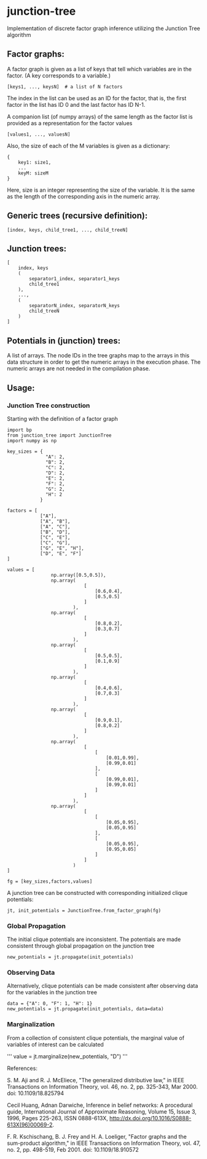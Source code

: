 # junction-tree
Implementation of discrete factor graph inference utilizing the Junction Tree algorithm

Factor graphs:
--------------

A factor graph is given as a list of keys that tell which variables are in the
factor. (A key corresponds to a variable.)

```[keys1, ..., keysN]  # a list of N factors```

The index in the list can be used as an ID for the factor, that is, the first
factor in the list has ID 0 and the last factor has ID N-1.

A companion list (of numpy arrays) of the same length as the factor list is
provided as a representation for the factor values

```[values1, ..., valuesN]```

Also, the size of each of the M variables is given as a dictionary:

```
{
    key1: size1,
    ...
    keyM: sizeM
}
```

Here, size is an integer representing the size of the variable. It is the same as
the length of the corresponding axis in the numeric array.


Generic trees (recursive definition):
-------------------------------------

```
[index, keys, child_tree1, ..., child_treeN]
```


Junction trees:
---------------

```
[
    index, keys
    (
        separator1_index, separator1_keys
        child_tree1
    ),
    ...,
    (
        separatorN_index, separatorN_keys
        child_treeN
    )
]
```

Potentials in (junction) trees:
-------------------------------

A list of arrays. The node IDs in the tree graphs map
to the arrays in this data structure in order to get the numeric
arrays in the execution phase. The numeric arrays are not needed
in the compilation phase.




## Usage:

### Junction Tree construction

Starting with the definition of a factor graph
```
import bp
from junction_tree import JunctionTree
import numpy as np

key_sizes = {
              "A": 2,
              "B": 2,
              "C": 2,
              "D": 2,
              "E": 2,
              "F": 2,
              "G": 2,
              "H": 2
            }

factors = [
            ["A"],
            ["A", "B"],
            ["A", "C"],
            ["B", "D"],
            ["C", "E"],
            ["C", "G"],
            ["G", "E", "H"],
            ["D", "E", "F"]
]

values = [
                np.array([0.5,0.5]),
                np.array(
                            [
                                [0.6,0.4],
                                [0.5,0.5]
                            ]
                        ),
                np.array(
                            [
                                [0.8,0.2],
                                [0.3,0.7]
                            ]
                        ),
                np.array(
                            [
                                [0.5,0.5],
                                [0.1,0.9]
                            ]
                        ),
                np.array(
                            [
                                [0.4,0.6],
                                [0.7,0.3]
                            ]
                        ),
                np.array(
                            [
                                [0.9,0.1],
                                [0.8,0.2]
                            ]
                        ),
                np.array(
                            [
                                [
                                    [0.01,0.99],
                                    [0.99,0.01]
                                ],
                                [
                                    [0.99,0.01],
                                    [0.99,0.01]
                                ]
                            ]
                        ),
                np.array(
                            [
                                [
                                    [0.05,0.95],
                                    [0.05,0.95]
                                ],
                                [
                                    [0.05,0.95],
                                    [0.95,0.05]
                                ]
                            ]
                        )
]

fg = [key_sizes,factors,values]

```

A junction tree can be constructed with corresponding initialized clique potentials:

```
jt, init_potentials = JunctionTree.from_factor_graph(fg)
```

### Global Propagation

The initial clique potentials are inconsistent. The potentials are made consistent through global propagation on the junction tree

```
new_potentials = jt.propagate(init_potentials)
```

### Observing Data

Alternatively, clique potentials can be made consistent after observing data for the variables in the junction tree

```
data = {"A": 0, "F": 1, "H": 1}
new_potentials = jt.propagate(init_potentials, data=data)
```

### Marginalization

From a collection of consistent clique potentials, the marginal value of variables of interest can be calculated

'''
value = jt.marginalize(new_potentials, "D")
'''


References:

S. M. Aji and R. J. McEliece, "The generalized distributive law," in IEEE Transactions on Information Theory, vol. 46, no. 2, pp. 325-343, Mar 2000. doi: 10.1109/18.825794

Cecil Huang, Adnan Darwiche, Inference in belief networks: A procedural guide, International Journal of Approximate Reasoning, Volume 15, Issue 3, 1996, Pages 225-263, ISSN 0888-613X, http://dx.doi.org/10.1016/S0888-613X(96)00069-2.

F. R. Kschischang, B. J. Frey and H. A. Loeliger, "Factor graphs and the sum-product algorithm," in IEEE Transactions on Information Theory, vol. 47, no. 2, pp. 498-519, Feb 2001. doi: 10.1109/18.910572